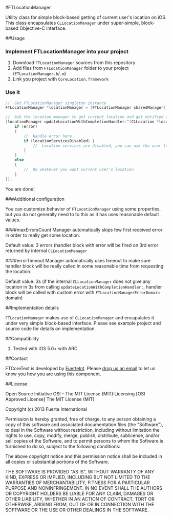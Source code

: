 #FTLocationManager

Utility class for simple block-based getting of current user's location on iOS. This class encapsulates `CLLocationManager` under super-simple, block-based Objective-C interface.

##Usage

### Implement FTLocationManager into your project

1. Download `FTLocationManager` sources from this repository
2. Add files from `FTLocationManager` folder to your project (`FTLocationManager.h`/`.m`)
3. Link you project with `CoreLocation.framework`

### Use it

```objective-c
//  Get FTLocationManager singleton instance
FTLocationManager *locationManager = [FTLocationManager sharedManager];

//  Ask the location manager to get current location and get notified using provided handler block
[locationManager updateLocationWithCompletionHandler:^(CLLocation *location, NSError *error, BOOL locationServicesDisabled) {
    if (error)
    {
        //  Handle error here
        if (locationServicesDisabled) {
            //  Location services are disabled, you can ask the user to enable the for example
        }
    }
    else
    {
        //  Do whatever you want current user's location
    }
}];
```

You are done!

###Additional configuration

You can customize behavior of `FTLocationManager` using some properties, but you do not generally need to to this as it has uses reasonable default values.

####maxErrorsCount
Manager automatically skips few first received error in order to really get some location.

Default value: 3 errors (handler block with error will be fired on 3rd error returned by internal `CLLocationManager`

####errorTimeout
Manager automatically uses timeout to make sure handler block will be really called in some reasonable time from requesting the location.

Default value: 3s (if the internal `CLLocationManager` does not give any location in 3s from calling `updateLocationWithCompletionHandler:`, handler block will be called with custom error with `FTLocationManagerErrorDomain` domain)

##Implementation details

`FTLocationManager` makes use of `CLLocationManager` and encapulates it under very simple block-based interface. Please see example project and source code for details on implementation.


##Compatibility

1. Tested with iOS 5.0+ with ARC

##Contact

FTCoreText is developed by [FuerteInt](http://fuerteint.com). Please [drop us an email](mailto:open-source@fuerteint.com) to let us know you how you are using this component.

##License

Open Source Initiative OSI - The MIT License (MIT):Licensing [OSI Approved License] The MIT License (MIT)

Copyright (c) 2013 Fuerte International

Permission is hereby granted, free of charge, to any person obtaining a copy of this software and associated documentation files (the "Software"), to deal in the Software without restriction, including without limitation the rights to use, copy, modify, merge, publish, distribute, sublicense, and/or sell copies of the Software, and to permit persons to whom the Software is furnished to do so, subject to the following conditions:

The above copyright notice and this permission notice shall be included in all copies or substantial portions of the Software.

THE SOFTWARE IS PROVIDED "AS IS", WITHOUT WARRANTY OF ANY KIND, EXPRESS OR IMPLIED, INCLUDING BUT NOT LIMITED TO THE WARRANTIES OF MERCHANTABILITY, FITNESS FOR A PARTICULAR PURPOSE AND NONINFRINGEMENT. IN NO EVENT SHALL THE AUTHORS OR COPYRIGHT HOLDERS BE LIABLE FOR ANY CLAIM, DAMAGES OR OTHER LIABILITY, WHETHER IN AN ACTION OF CONTRACT, TORT OR OTHERWISE, ARISING FROM, OUT OF OR IN CONNECTION WITH THE SOFTWARE OR THE USE OR OTHER DEALINGS IN THE SOFTWARE.